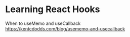 # Learning React Hooks

When to useMemo and useCallback
https://kentcdodds.com/blog/usememo-and-usecallback
